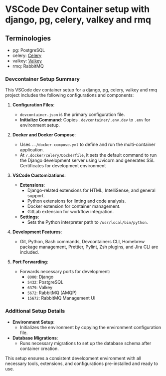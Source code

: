 # VSCode Dev Container setup with django, pg, celery, valkey and rmq

## Terminologies
- pg: PostgreSQL
- celery: [Celery](https://docs.celeryq.dev/en/stable/index.html)
- valkey: [Valkey](https://valkey.io/)
- rmq: RabbitMQ


### Devcontainer Setup Summary

This VSCode dev container setup for a django, pg, celery, valkey and rmq project includes the following configurations and components:

1. **Configuration Files**: 
   - `devcontainer.json` is the primary configuration file.
   - **Initialize Command**: Copies `.devcontainer/.env.dev` to `.env` for environment setup.

2. **Docker and Docker Compose**:
   - Uses `../docker-compose.yml` to define and run the multi-container application.
   - At `/.docker/celery/Dockerfile`, it sets the default command to run the Django development server using Uvicorn and generates SSL Certificates for development environment



6. **VSCode Customizations**:
   - **Extensions**:
     - Django-related extensions for HTML, IntelliSense, and general support.
     - Python extensions for linting and code analysis.
     - Docker extension for container management.
     - GitLab extension for workflow integration.
   - **Settings**:
     - Sets the Python interpreter path to `/usr/local/bin/python`.

7. **Development Features**:
   - Git, Python, Bash commands, Devcontainers CLI, Homebrew package management, Prettier, Pylint, Zsh plugins, and Jira CLI are included.

8. **Port Forwarding**:
   - Forwards necessary ports for development:
     - `8000`: Django
     - `5432`: PostgreSQL
     - `6379`: Valkey
     - `5672`: RabbitMQ (AMQP)
     - `15672`: RabbitMQ Management UI

### Additional Setup Details

- **Environment Setup**:
  - Initializes the environment by copying the environment configuration file.
- **Database Migrations**:
  - Runs necessary migrations to set up the database schema after container creation.

This setup ensures a consistent development environment with all necessary tools, extensions, and configurations pre-installed and ready to use.
